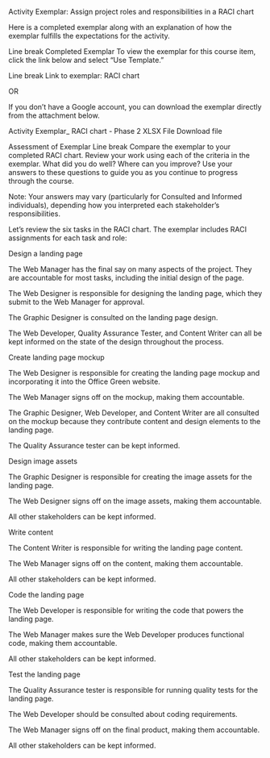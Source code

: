 Activity Exemplar: Assign project roles and responsibilities in a RACI chart

Here is a completed exemplar along with an explanation of how the exemplar fulfills the expectations for the activity. 

Line break
Completed Exemplar
To view the exemplar for this course item, click the link below and select “Use Template.” 

Line break
Link to exemplar: RACI chart

OR

If you don’t have a Google account, you can download the exemplar directly from the attachment below.

Activity Exemplar_ RACI chart - Phase 2
XLSX File
Download file

Assessment of Exemplar
Line break
Compare the exemplar to your completed RACI chart. Review your work using each of the criteria in the exemplar. What did you do well? Where can you improve? Use your answers to these questions to guide you as you continue to progress through the course. 

Note: Your answers may vary (particularly for Consulted and Informed individuals), depending how you interpreted each stakeholder’s responsibilities.

Let’s review the six tasks in the RACI chart. The exemplar includes RACI assignments for each task and role:

Design a landing page 

The Web Manager has the final say on many aspects of the project. They are accountable for most tasks, including the initial design of the page. 

The Web Designer is responsible for designing the landing page, which they submit to the Web Manager for approval.

The Graphic Designer is consulted on the landing page design.

The Web Developer, Quality Assurance Tester, and Content Writer can all be kept informed on the state of the design throughout the process. 

Create landing page mockup

The Web Designer is responsible for creating the landing page mockup and incorporating it into the Office Green website.

The Web Manager signs off on the mockup, making them accountable.

The Graphic Designer, Web Developer, and Content Writer are all consulted on the mockup because they contribute content and design elements to the landing page. 

The Quality Assurance tester can be kept informed. 

Design image assets

The Graphic Designer is responsible for creating the image assets for the landing page. 

The Web Designer signs off on the image assets, making them accountable. 

All other stakeholders can be kept informed.

Write content

The Content Writer is responsible for writing the landing page content.

The Web Manager signs off on the content, making them accountable.

All other stakeholders can be kept informed.

Code the landing page

The Web Developer is responsible for writing the code that powers the landing page. 

The Web Manager makes sure the Web Developer produces functional code, making them accountable.

All other stakeholders can be kept informed. 

Test the landing page

The Quality Assurance tester is responsible for running quality tests for the landing page. 

The Web Developer should be consulted about coding requirements. 

The Web Manager signs off on the final product, making them accountable.

All other stakeholders can be kept informed. 

